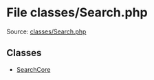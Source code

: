 File classes/Search.php
=========

Source: [classes/Search.php](https://github.com/PrestaShop/PrestaShop/blob/1.6.1.3/classes/Search.php)


Classes
-------

* [SearchCore](class.SearchCore.md)

